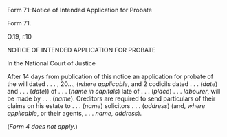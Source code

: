 Form 71-Notice of Intended Application for Probate

Form 71.

O.19, r.10

NOTICE OF INTENDED APPLICATION FOR PROBATE

In the National Court of Justice

After 14 days from publication of this notice an application for probate
of the will dated . . . , 20\..., (*where applicable*, and 2 codicils
dated . . . (*date*) and . . . (*date*)) of . . . (*name in capitals*)
late of . . . (*place*) . . . *labourer*, will be made by . . .
(*name*). Creditors are required to send particulars of their claims on
his estate to . . . (*name*) solicitors . . . (*address*) (and, *where
applicable*, or their agents, . . . *name, address*).

(*Form 4 does not apply*.)

